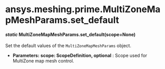 # ansys.meshing.prime.MultiZoneMapMeshParams.set_default

<a id="ansys.meshing.prime.MultiZoneMapMeshParams.set_default"></a>

#### *static* MultiZoneMapMeshParams.set_default(scope=None)

Set the default values of the `MultiZoneMapMeshParams` object.

* **Parameters:**
  **scope: ScopeDefinition, optional**
  : Scope used for MultiZone map mesh control.

<!-- !! processed by numpydoc !! -->
